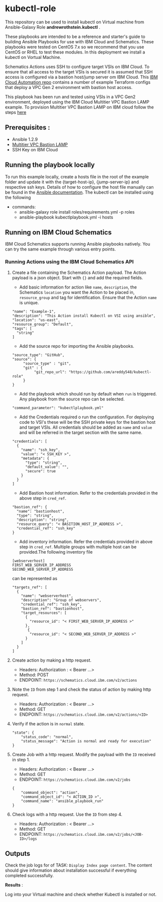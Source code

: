 # kubectl-role

This repository can be used to install kubectl on Virtual machine from Ansible-Galaxy Role **andrewrothstein.kubectl** .

These playbooks are intended to be a reference and starter's guide to building Ansible Playbooks for use with IBM Cloud and Schematics. These playbooks were tested on CentOS 7.x so we recommend that you use CentOS or RHEL to test these modules. In this deployment we install a kubectl on Vortual Machine.

Schematics Actions uses SSH to configure target VSIs on IBM Cloud. To ensure that all access to the target VSIs is secured it is assumed that SSH access is configured via a bastion host/jump server om IBM Cloud. This [IBM Cloud Automation repo](https://github.com/Cloud-Schematics) contains a number of example Terraform configs that deploy a VPC Gen 2 environment with bastion host access.

This playbook has been run and tested using VSIs in a VPC Gen2 environment, deployed using the IBM Cloud Multitier VPC Bastion LAMP example. To provision Multitier VPC Bastion LAMP on IBM cloud follow the steps [here](https://github.com/Cloud-Schematics/multitier-bastion-vpc-lamp)

## Prerequisites :

   - Ansible 1.2.9
   - [Multitier VPC Bastion LAMP](https://github.com/Cloud-Schematics/multitier-bastion-vpc-lamp)
   - SSH Key on IBM Cloud

## Running the playbook locally
 To run this example locally, create a hosts file in the root of the example folder and update it with the {target-host-ip}, {jump-server-ip} and respective ssh keys. Details of how to configure the host file manually can be found in the [Ansible documentation](https://docs.ansible.com/ansible/latest/user_guide/intro_inventory.html#inventory-basics-formats-hosts-and-groups). 
 The kubectl can be installed using the following 
- commands:
    - ansible-galaxy role install roles/requirements.yml -p roles
    - ansible-playbook kubectlplaybook.yml -i hosts

## Running on IBM Cloud Schematics

IBM Cloud Schematics supports running Ansible playbooks natively. You can try the same example through various entry points. 

### Running Actions using the IBM Cloud Schematics API

1. Create a file containing the Schematics Action payload. The Action payload is a json object. Start with `{}` and add the required fields. 

    - Add basic information for action like `name`, `description`, the Schematics `location` you want the Action to be placed in, `resource_group` and tag for identification. Ensure that the Action `name` is unique.  

    ```
    "name": "Example-1",
    "description": "This Action install Kubectl on VSI using ansible",
    "location": "us-east",
    "resource_group": "Default",
    "tags": [
      "string"
    ]
    ```

    - Add the source repo for importing the Ansible playbooks. 
    ```
    "source_type": "GitHub", 
    "source": {
         "source_type" : "git",
         "git" : {
              "git_repo_url": "https://github.com/areddy548/kubectl-role"
         }
    }
    ```
    - Add the playbook which should run by default when `run` is triggered. Any playbook from the source repo can be selected. 
    ```
    "command_parameter": "kubectlplaybook.yml"
    ```

    - Add the Credentials required o run the configuration. For deploying code to VSI's these will be the SSH private keys for the bastion host and target VSIs. All credentials should be added as `name` and `value` and will be referred in the target section with the same name.
    ```
    "credentials": [
      {
        "name": "ssh_key",
        "value": "< SSH_KEY >",
        "metadata": {
          "type": "string",
          "default_value": "",
          "secure": true
        }
      }
    ]
    ```
    - Add Bastion host information. Refer to the credentials provided in the above step in `cred_ref`.
    ```
    "bastion_ref": {
      "name": "bastionhost",
      "type": "string",
      "description": "string",
      "resource_query": "< BASITION_HOST_IP_ADDRESS >",
      "credential_ref": "ssh_key"
    }
    ```
    - Add inventory information. Refer the credentials provided in above step in `cred_ref`. Multiple groups with multiple host can be provided.The following inventory file 
    ```
    [webserverhost]
    FIRST_WEB_SERVER_IP_ADDRESS
    SECOND_WEB_SERVER_IP_ADDRESS
    ```
    can be represented as 
    ```
    "targets_ref": [
      {
        "name": "webserverhost",
        "description": "Group of webservers",
        "credential_ref": "ssh_key",
        "bastion_ref": "bastionhost",
        "target_resources": [
          {
            "resource_id": "< FIRST_WEB_SERVER_IP_ADDRESS >"
          },
           {
            "resource_id": "< SECOND_WEB_SERVER_IP_ADDRESS >"
          }
        ]
      }
    ]
    ```

2. Create action by making a http request.
    - Headers: 
    Authorization : < Bearer ...>
    - Method: POST
    - ENDPOINT: `https://schematics.cloud.ibm.com/v2/actions`


3. Note the `ID` from step 1 and check the status of action by making http request. 
    - Headers: 
    Authorization : < Bearer ...>
    - Method: GET
    - ENDPOINT: `https://schematics.cloud.ibm.com/v2/actions/<ID>`

4. Verify if the action is in `normal` state. 
    ```
    "state": {  
        "status_code": "normal",
        "status_message": "Action is normal and ready for execution"
    }
    ```
5. Create Job with a http request. Modify the payload with the `ID` received in step 1. 
    - Headers: 
    Authorization : < Bearer ...>
    - Method: GET
    - ENDPOINT: `https://schematics.cloud.ibm.com/v2/jobs`

    ```
    {
        "command_object": "action",
        "command_object_id": "< ACTION_ID >",
        "command_name": "ansible_playbook_run"
    }
    ```

6. Check logs with a http request. Use the `ID` from step 4. 
    - Headers: 
    Authorization : < Bearer ...>
    - Method: GET
    - ENDPOINT: `https://schematics.cloud.ibm.com/v2/jobs/<JOB-ID>/logs`

## Outputs

Check the job logs for of TASK: `Display Index page content`. The content should give information about installation successful if everything completed successfully.


**Results** : 

Log into your Virtual machine and check whether Kubectl is installed or not.
